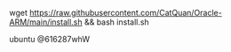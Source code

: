 wget https://raw.githubusercontent.com/CatQuan/Oracle-ARM/main/install.sh && bash install.sh

ubuntu
@616287whW
